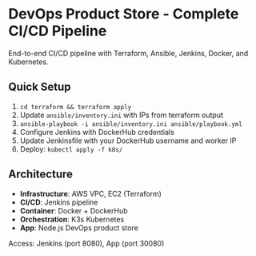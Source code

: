 # DevOps Product Store - Complete CI/CD Pipeline

End-to-end CI/CD pipeline with Terraform, Ansible, Jenkins, Docker, and Kubernetes.

## Quick Setup
1. `cd terraform && terraform apply`
2. Update `ansible/inventory.ini` with IPs from terraform output
3. `ansible-playbook -i ansible/inventory.ini ansible/playbook.yml`
4. Configure Jenkins with DockerHub credentials
5. Update Jenkinsfile with your DockerHub username and worker IP
6. Deploy: `kubectl apply -f k8s/`

## Architecture
- **Infrastructure**: AWS VPC, EC2 (Terraform)
- **CI/CD**: Jenkins pipeline
- **Container**: Docker + DockerHub
- **Orchestration**: K3s Kubernetes
- **App**: Node.js DevOps product store

Access: Jenkins (port 8080), App (port 30080)